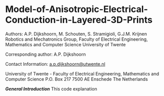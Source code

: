 # Model-of-Anisotropic-Electrical-Conduction-in-Layered-3D-Prints
Authors: A.P. Dijkshoorn, M. Schouten, S. Stramigioli, G.J.M. Krijnen 
Robotics and Mechatronics Group, Faculty of Electrical Engineering, Mathematics and Computer Science
University of Twente

Corresponding author: A.P. Dijkshoorn

Contact Information:
a.p.dijkshoorn@utwente.nl

University of Twente - Faculty of Electrical Engineering, Mathematics and Computer Science
P.O. Box 217
7500 AE Enschede
The Netherlands

***General Introduction***
This code explanation
